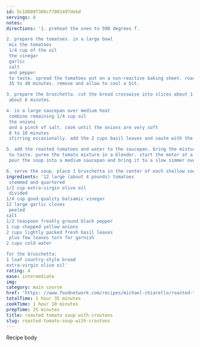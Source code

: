 ```yaml
---
id: 5c1d089f30bcf7001497debd
servings: 8
notes:
directions: '1. preheat the oven to 500 degrees f.

2. prepare the tomatoes. in a large bowl
 mix the tomatoes
 1/4 cup of the oil
 the vinegar
 garlic
 salt
 and pepper
 to taste. spread the tomatoes out on a non-reactive baking sheet. roast the tomatoes in the oven until very dark in spots
 35 to 40 minutes. remove and allow to cool a bit.

3. prepare the bruschetta. cut the bread crosswise into slices about 1-inch thick (you will need 8 slices). lightly brush the slices on both sides with oil and season with salt. place the slices on a baking sheet and toast in the oven until the bruschetta are golden brown and just beginning to crisp
 about 6 minutes.

4. in a large saucepan over medium heat
 combine remaining 1/4 cup oil
 the onions
 and a pinch of salt. cook until the onions are very soft
 8 to 10 minutes
 stirring occasionally. add the 2 cups basil leaves and saute with the onions for about 1 minute.

5. add the roasted tomatoes and water to the saucepan. bring the mixture to a simmer and cook for 10 minutes. season with salt and pepper
 to taste. puree the tomato mixture in a blender. start the motor at a slow speed and increase gradually. alternatively you can use an immersion blender right in the pot. the mixture should be very smooth. you should have about 8 cups. you can prepare the soup to this point and refrigerate it. when ready to serve
 pour the soup into a medium saucepan and bring it to a slow simmer over medium heat.

6. serve the soup. place 1 bruschetta in the center of each shallow soup bowl. pour the soup around each bruschetta. garnish with torn basil leaves.'
ingredients: '12 large (about 4 pounds) tomatoes
 stemmed and quartered
1/2 cup extra-virgin olive oil
 divided
1/4 cup good-quality balsamic vinegar
12 large garlic cloves
 peeled
salt
1/2 teaspoon freshly ground black pepper
1 cup chopped yellow onions
2 cups lightly packed fresh basil leaves
 plus few leaves torn for garnish
2 cups cold water

for the bruschetta:
1 loaf country-style bread
extra-virgin olive oil'
rating: 4
ease: intermediate
img:
category: main course
href: 'https: //www.foodnetwork.com/recipes/michael-chiarello/roasted-tomato-soup-with-croutons-recipe-1916586'
totalTime: 1 hour 35 minutes
cookTime: 1 hour 10 minutes
prepTime: 25 minutes
title: roasted tomato soup with croutons
slug: roasted-tomato-soup-with-croutons
---
```

Recipe body